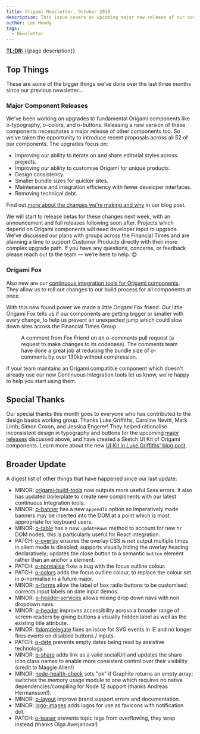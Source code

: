 ```yaml
---
title: Origami Newsletter, October 2019
description: This issue covers an upcoming major new release of our components including o-typography, o-colors, and o-buttons; plus we discuss our new Continuous Integration tools.
author: Lee Moody
tags:
  - Newsletter
---
```


<abbr title="Too long; didn't read">
	<strong>
	TL;DR:
	</strong>
</abbr> {{page.description}}

## Top Things

These are some of the bigger things we've done over the last three months since our previous newsletter...

### Major Component Releases

We've been working on upgrades to fundamental Origami components like o-typography, o-colors, and o-buttons. Releasing a new version of these components necessitates a major release of other components too. So we've taken the opportunity to introduce recent proposals across all 52 of our components. The upgrades focus on:

- Improving our ability to iterate on and share editorial styles across projects.
- Improving our ability to customise Origami for unique products.
- Design consistency.
- Smaller bundle sizes for quicker sites.
- Maintenance and integration efficiency with fewer developer interfaces.
- Removing technical debt.

Find out [more about the changes we're making and why](/blog/2019/10/31/major-cascade/) in our blog post.

We will start to release betas for these changes next week, with an announcement and full releases following soon after. Projects which depend on Origami components will need developer input to upgrade. We’ve discussed our plans with groups across the Financial Times and are planning a time to support Customer Products directly with their more complex upgrade path. If you have any questions, concerns, or feedback please reach out to the team — we’re here to help. 😊

### Origami Fox

Also new are our [continuous integration tools for Origami components](https://github.com/financial-times/origami-ci-tools). They allow us to roll out changes to our build process for all components at once.

With this new found power we made a little Origami Fox friend. Our little Origami Fox tells us if our components are getting bigger or smaller with every change, to help us prevent an unexpected jump which could slow down sites across the Financial Times Group.

<figure>
	<img
		alt=""
		src="https://www.ft.com/__origami/service/image/v2/images/raw/https://origami.ft.com/assets/images/2019-10-31-newsletter/fox-friend.png?source=origami&quality=highest"
	/>
	<figcaption class="o-typography-caption">
		A comment from Fox Friend on an o-comments pull request (a request to make changes to its codebase). The comments team have done a great job at reducing the bundle size of o-comments by over 130kb without compression.
	</figcaption>
</figure>

If your team maintains an Origami compatible component which doesn't already use our new Continuous Integration tools let us know, we're happy to help you start using them.

## Special Thanks

Our special thanks this month goes to everyone who has contributed to the design basics working group. Thanks Luke Griffiths, Caroline Nevitt, Mark Limb, Simon Coxon, and Jessica Engerer! They helped rationalise inconsistent design in typography and buttons for the upcoming [major releases](/blog/2019/10/31/major-cascade/) discussed above, and have created a Sketch UI Kit of Origami components. Learn more about the new [UI Kit in Luke Griffiths' blog post](https://medium.com/ft-product-technology/ft-design-basics-1-why-we-finally-built-a-ui-kit-850e98b127bf).

## Broader Update

A digest list of other things that have happened since our last update:

- MINOR: [origami-build-tools](https://github.com/Financial-Times/origami-build-tools/) now outputs more useful Sass errors. It also has updated boilerplate to create new components with our latest continuous integration tools.
- MINOR: [o-banner](https://github.com/Financial-Times/o-banner) has a new `appendTo` option so imperatively made banners may be inserted into the DOM at a point which is most appropriate for keyboard users.
- MINOR: [o-table](https://github.com/Financial-Times/o-table) has a new `updateRows` method to account for new `tr` DOM nodes, this is particularly useful for React integration.
- PATCH: [o-overlay](https://github.com/Financial-Times/o-overlay) ensures the overlay CSS is not output multiple times in silent mode is disabled; supports visually hiding the overlay heading declaratively; updates the close button to a semantic `button` element rather than an anchor `a` element.
- PATCH: [o-normalise](https://github.com/Financial-Times/o-normalise) fixes a bug with the focus outline colour.
- PATCH: [o-colors](https://github.com/Financial-Times/o-colors) adds the focus outline colour, to replace the colour set in o-normalise in a future major.
- MINOR: [o-forms](https://github.com/Financial-Times/o-forms) allow the label of box radio buttons to be customised; corrects input labels on date input demos.
- MINOR: [o-header-services](https://github.com/Financial-Times/o-header-services) allows mixing drop down navs with non dropdown navs.
- MINOR: [o-header](https://github.com/Financial-Times/o-header) improves accessibility across a broader range of screen readers by giving buttons a visually hidden label as well as the existing title attribute.
- MINOR: [ftdomdelegate](https://github.com/Financial-Times/ftdomdelegate) fixes an issue for SVG events in IE and no longer fires events on disabled buttons / inputs.
- PATCH: [o-date](https://github.com/Financial-Times/o-date) prevents empty dates being read by assistive technology.
- MINOR: [o-share](https://github.com/Financial-Times/o-share) adds link as a valid socialUrl and updates the share icon class names to enable more consistent control over their visibility (credit to Maggie Allen!)
- MINOR: [node-health-check](https://github.com/Financial-Times/node-health-check) sets "ok" if Graphite returns an empty array; switches the memory usage module to one which requires no native dependencies/compiling for Node 12 support (thanks Andreas Hermansson!).
- MINOR: [o-layout](https://github.com/Financial-Times/o-layout) improve brand support errors and documentation.
- MINOR: [logo-images](https://github.com/Financial-Times/logo-images) adds logos for use as favicons with notification dot.
- PATCH: [o-teaser](https://github.com/Financial-Times/o-teaser) prevents topic tags from overflowing, they wrap instead (thanks Olga Averjanova!)
